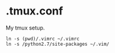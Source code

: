 # .tmux.conf
My tmux setup.

```
ln -s (pwd)/.vimrc ~/.vimrc
ln -s /python2.7/site-packages ~/.vim/
```
